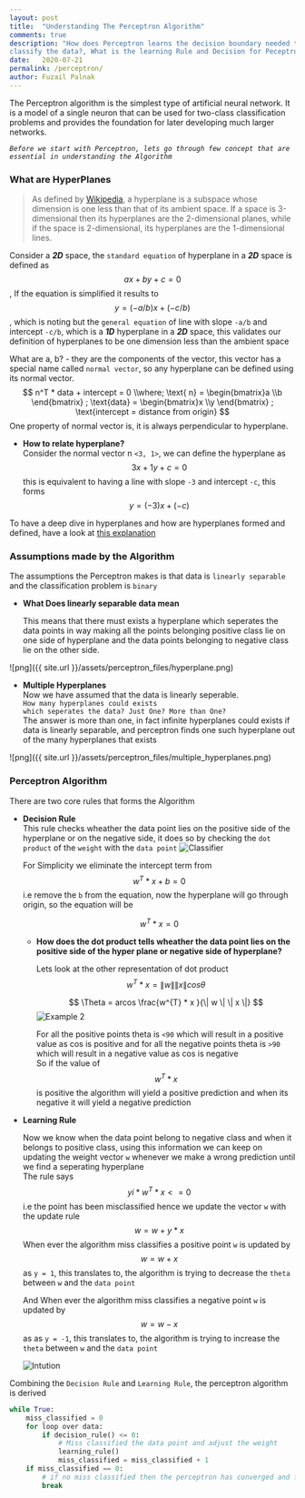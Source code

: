 ```yaml
---
layout: post
title:  "Understanding The Perceptron Algorithm"
comments: true
description: "How does Perceptron learns the decision boundary needed to 
classify the data?, What is the learning Rule and Decision for Peceptron?"
date:   2020-07-21
permalink: /perceptron/
author: Fuzail Palnak
---
```


The Perceptron algorithm is the simplest type of artificial neural network. It is a model of a single neuron that can
be used for two-class classification problems and provides the foundation for later developing much larger networks.


*```Before we start with Perceptron, lets go through few concept that are essential in understanding the Algorithm```*

### What are HyperPlanes
	
> As defined by [Wikipedia](https://en.wikipedia.org/wiki/Hyperplane), a hyperplane is a subspace whose dimension is one less than that of its ambient space. If a space is 
3-dimensional then its hyperplanes are the 2-dimensional planes, while if the space is 2-dimensional,
its hyperplanes are the 1-dimensional lines.

Consider a ***2D*** space, the `standard equation` of hyperplane in a ***2D*** space is defined
as $$ax + by + c = 0$$, If the equation is simplified it results to  $$y = (-a/b) x + (-c/b)$$, which is noting but the
`general equation` of line with slope `-a/b` and intercept `-c/b`, which is a ***1D*** hyperplane in a ***2D*** space,
this validates our definition of hyperplanes to be one dimension less than the ambient space

What are a, b? - they are the components of the vector, this vector has a special name called `normal vector`, 
so any hyperplane can be defined using its normal vector. 
$$
n^T * data + intercept = 0
\\where;
\text{ n} = \begin{bmatrix}a  \\b \end{bmatrix} ;
\text{data} =  \begin{bmatrix}x  \\y \end{bmatrix} ;
\text{intercept = distance from origin}
$$
One property of normal vector is, it is always perpendicular to hyperplane.

<ul>
<li>

<b>How to relate hyperplane?</b><br />
Consider the normal vector n <code><3, 1></code>, we can define the hyperplane as $$3x + 1y + c = 0$$
this is equivalent to having a line with slope <code>-3</code> and intercept <code>-c</code>, this forms $$y = (-3) x + (-c)$$

</li>
</ul>


To have a deep dive in hyperplanes and how are hyperplanes formed and defined, have a look at 
[this explanation](https://www.youtube.com/watch?v=-sNDkhE2Vsk&feature=emb_logo)

### Assumptions made by the Algorithm
The assumptions the Perceptron makes is that data is `linearly separable` and the classification problem is `binary`
<ul>
<li>

<b>What Does linearly separable data mean</b><br />

This means that there must exists a hyperplane which seperates the data points in way making all the points belonging
positive class lie on one side of hyperplane and the data points belonging to negative class lie on the other side.

</li>
</ul>
![png]({{ site.url }}/assets/perceptron_files/hyperplane.png)

<ul>
<li>

<b>Multiple Hyperplanes</b><br />
Now we have assumed that the data is linearly seperable.<br />
<code>How many hyperplanes could exists which seperates the data?
Just One? More than One?</code><br />
The answer is more than one, in fact infinite hyperplanes could exists if data is linearly separable, 
and perceptron finds one such hyperplane out of the many hyperplanes that exists

</li>
</ul>
![png]({{ site.url }}/assets/perceptron_files/multiple_hyperplanes.png)



### Perceptron Algorithm

There are two core rules that forms the Algorithm 
<ul>
<li>

<b>Decision Rule</b><br />
This rule checks wheather the data point lies on the positive side of the hyperplane or on the negative side, it does so
by checking the <code>dot product</code> of the <code>weight</code> with the <code>data point</code>
<img src="https://fuzailpalnak.github.io/assets/perceptron_files/classifier.png" alt="Classifier">

For Simplicity we eliminate the intercept term from $$w^T * x + b = 0$$ i.e remove the <code>b</code> from the equation, now the
hyperplane will go through origin, so the equation will be 

$$w^T * x = 0$$
<ul>
<li>

<b>How does the dot product tells wheather the data point lies on the positive side of the hyper plane or negative side of hyperplane?</b><br />

Lets look at the other representation of dot product
$$
w^T* x = \| w \|  \| x \| cos \theta 
$$

$$
\Theta  =  arcos   \frac{w^{T} * x }{\| w \|  \| x \|} 
$$
<img src="https://fuzailpalnak.github.io/assets/perceptron_files/example2.png" alt="Example 2">

For all the positive points theta is <code><90</code> which will result in a positive value as cos is positive and for all the
negative points theta is <code>>90</code> which will result in a negative value as cos is negative<br />
So if the value of $$w^T* x $$ is positive the algorithm will yield a positive prediction and  when its negative it
will yield a negative prediction

</li>
</ul>
</li>



<li>

<b>Learning Rule</b><br />

Now we know when the data point belong to negative class and when it belongs to positive class, using this information 
we can keep on updating the weight vector <code>w</code> whenever we make a wrong prediction until we find a seperating hyperplane<br />
The rule says $$yi*w^T* x <= 0$$ i.e the point has been misclassified hence we update the vector <code>w</code> with the update rule
$$w = w + y * x$$ 
When ever the algorithm miss classifies a positive point <code>w</code> is updated by $$w = w + x$$ as <code>y = 1</code>, this translates to, the algorithm is trying
to decrease the <code>theta</code> between <code>w</code> and the <code>data point</code><br />

And When ever the algorithm miss classifies a negative point <code>w</code> is updated by $$w = w - x$$ as  as <code>y = -1</code>, this translates to, the algorithm is trying to
increase the <code>theta</code> between <code>w</code> and the <code>data point</code> 

<img src="https://fuzailpalnak.github.io/assets/perceptron_files/intution.png" alt="Intution">

 
</li>
</ul>

Combining the `Decision Rule` and `Learning Rule`, the perceptron algorithm is derived
```python
while True:
    miss_classified = 0
    for loop over data:
        if decision_rule() <= 0:
            # Miss classified the data point and adjust the weight
            learning_rule()
            miss_classified = miss_classified + 1
    if miss_classified == 0:
        # if no miss classified then the perceptron has converged and found a hyperplane
        break
```
